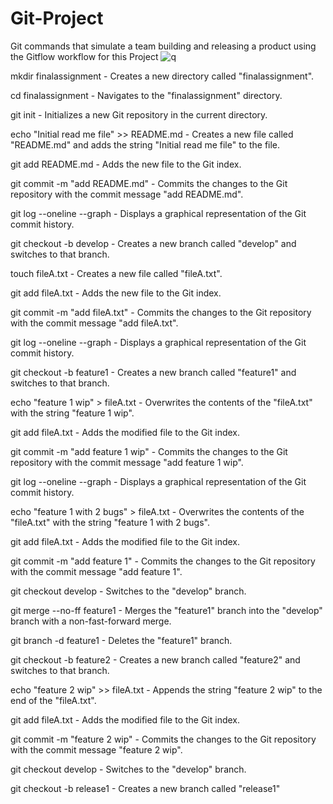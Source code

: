 # Git-Project
Git commands that simulate a team building and releasing a product using the Gitflow workflow for this Project
![q](https://user-images.githubusercontent.com/61823039/221684906-40f39f5a-e037-4232-9d1b-fdace78f7e36.png)

mkdir finalassignment - Creates a new directory called "finalassignment".

cd finalassignment - Navigates to the "finalassignment" directory.

git init - Initializes a new Git repository in the current directory.

echo "Initial read me file" >> README.md - Creates a new file called "README.md" and adds the string "Initial read me file" to the file.

git add README.md - Adds the new file to the Git index.

git commit -m "add README.md" - Commits the changes to the Git repository with the commit message "add README.md".

git log --oneline --graph - Displays a graphical representation of the Git commit history.

git checkout -b develop - Creates a new branch called "develop" and switches to that branch.

touch fileA.txt - Creates a new file called "fileA.txt".

git add fileA.txt - Adds the new file to the Git index.

git commit -m "add fileA.txt" - Commits the changes to the Git repository with the commit message "add fileA.txt".

git log --oneline --graph - Displays a graphical representation of the Git commit history.

git checkout -b feature1 - Creates a new branch called "feature1" and switches to that branch.

echo "feature 1 wip" > fileA.txt - Overwrites the contents of the "fileA.txt" with the string "feature 1 wip".

git add fileA.txt - Adds the modified file to the Git index.

git commit -m "add feature 1 wip" - Commits the changes to the Git repository with the commit message "add feature 1 wip".

git log --oneline --graph - Displays a graphical representation of the Git commit history.

echo "feature 1 with 2 bugs" > fileA.txt - Overwrites the contents of the "fileA.txt" with the string "feature 1 with 2 bugs".

git add fileA.txt - Adds the modified file to the Git index.

git commit -m "add feature 1" - Commits the changes to the Git repository with the commit message "add feature 1".

git checkout develop - Switches to the "develop" branch.

git merge --no-ff feature1 - Merges the "feature1" branch into the "develop" branch with a non-fast-forward merge.

git branch -d feature1 - Deletes the "feature1" branch.

git checkout -b feature2 - Creates a new branch called "feature2" and switches to that branch.

echo "feature 2 wip" >> fileA.txt - Appends the string "feature 2 wip" to the end of the "fileA.txt".

git add fileA.txt - Adds the modified file to the Git index.

git commit -m "feature 2 wip" - Commits the changes to the Git repository with the commit message "feature 2 wip".

git checkout develop - Switches to the "develop" branch.

git checkout -b release1 - Creates a new branch called "release1"

